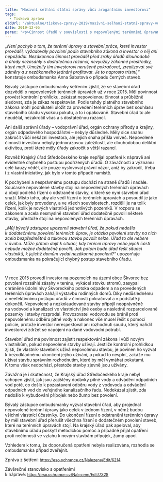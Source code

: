 ```yaml
---
title: "Masivní selhání státní správy vůči arogantnímu investorovi"
tags:
  - Tisková zpráva
oldUrl: "/aktualne/tiskove-zpravy-2019/masivni-selhani-statni-spravy-vuci-arogantnimu-investorovi"
date: 2019-12-05
perex: "<p>Činnost úřadů v souvislosti s nepovolenými terénními úpravami a stavbami v obci Škvorec jsou naprostým selháním státní správy. Zejména stavební úřad Úvaly a Krajský úřad Středočeského kraje svou nečinností a neúčinnými kroky nechaly investora vykácet stovky stromů, provádět nepovolené terénní úpravy a na nich začít bez povolení stavět domy. Ty pak investor dokonce nelegálně napojil na vodovod a kanalizaci nacházející se na pozemku jiného vlastníka. Za přihlížení úřadů nakonec oblast rozparceloval a rozprodal dalším osobám. Ty nyní domy dostavují nebo v nich chtějí začít bydlet, ale jde o nepovolené stavby.</p>"
---
```


<!-- imported from the old website -->

<p><i>„Není pochyb o tom, že terénní úpravy a stavební práce, které investor prováděl, vyžadovaly povolení podle stavebního zákona a investor o něj ani nepožádal. Nezákonnou činnost prováděl před zraky úřadů dlouhodobě a úřady nezasáhly s dostatečnou razancí, nevyužily zákonné prostředky, které mají. Umožnily tím investorovi nerušeně pokračovat, zrealizovat své záměry a z nezákonného jednání profitovat. Je to naprosto tristní,“ </i>konstatuje ombudsmanka Anna Šabatová o případu černých staveb. </p> <p>Bývalý zástupce ombudsmanky šetřením zjistil, že se stavební úřad dozvěděl o nepovolených terénních úpravách už v roce 2015. Měl povinnost provést kontrolní prohlídku, zakázat nepovolenou činnost a průběžně sledovat, zda je zákaz respektován. Podle tehdy platného stavebního zákona mohl podnikateli uložit za provedení terénních úprav bez souhlasu stavebního úřadu vysokou pokutu, a to i opakovaně. Stavební úřad to ale neudělal, nezakročil včas a s dostatečnou razancí. </p> <p>Ani další správní úřady – vodoprávní úřad, orgán ochrany přírody a krajiny, orgán odpadového hospodářství – nebyly důsledné. Měly sice snahu zakročit vůči nekázni investora, ale jejich snaha přišla vniveč. Nepovolené činnosti investora nebyly jednorázovou záležitostí, ale dlouhodobou deliktní aktivitou, proti které měly úřady zakročit s větší razancí.</p> <p>Rovněž Krajský úřad Středočeského kraje nepřijal opatření k nápravě ani evidentně chybného postupu podřízených úřadů. O závažnosti a významu celé kauzy věděl, ale pouze vyslovoval právní názor, aniž by zakročil, třeba i z vlastní iniciativy, jak bylo v tomto případě namístě. </p> <p>K pochybení a nesprávnému postupu dochází na straně úřadů i nadále. Současné nepovolené stavby stojí na nepovolených terénních úpravách a obojí podléhá řízení o odstranění stavby, o které se nyní stavební úřad snaží. Místo toho, aby ale vedl řízení o terénních úpravách a posoudil je jako celek, jak byly provedeny, a ve všech souvislostech, rozdělil je na tolik řízení, kolik je nových vlastníků jednotlivých pozemků. V rozporu se zákonem a zcela nesmyslně stavební úřad dodatečně povolil některé stavby, přestože stojí na nepovolených terénních úpravách. </p> <p><i>„Můj bývalý zástupce upozornil stavební úřad, že pokud nedošlo k dodatečnému povolení terénních úprav, je otázka povolení stavby na nich zcela bezpředmětná a takovou stavbu povolit nelze. Úřad to ale nebere v úvahu. Může přitom dojít k situaci, kdy terénní úpravy nebo jejich části nebude možné dodatečně povolit. Jak potom bude úřad řešit situaci vlastníků, k jejichž domům vydal nezákonné povolení?“</i> upozorňuje ombudsmanka na pokračující chybný postup stavebního úřadu. </p> <p> </p> <p>V roce 2015 provedl investor na pozemcích na území obce Škvorec bez povolení rozsáhlé zásahy v terénu, vykácel stovku stromů, zasypal chráněné údolní nivy Škvoreckého potoka odpadem a na provedených terénních úpravách zahájil výstavbu rodinných domů. Díky nedůslednému a neefektivnímu postupu úřadů v činnosti pokračoval a v podstatě ji dokončil. Nepovolené a nezkolaudované stavby připojil neoprávněně na vodovod a kanalizaci ve vlastnictví jiné osoby a následně rozparcelované pozemky i stavby rozprodal. Provozovatel vodovodu se bránil proti nepovolenému odběru pitné vody a nakonec vše musel řešit s pomocí policie, protože investor nerespektoval ani rozhodnutí soudu, který nařídil investorovi zdržet se napojení na dané vodovodní potrubí.</p> <p>Stavební úřad má povinnost zajistit respektování zákona i vůči novým vlastníkům, pokud nepovolené stavby užívají. Jestliže kontrolní prohlídkou zjistí, že vlastník-stavebník užívá nepovolenou stavbu, je povinen ho vyzvat k bezodkladnému ukončení jejího užívání, a pokud to nesplní, zakáže mu užívat stavbu správním rozhodnutím, které by měl vymáhat pokutami. K tomu však nedochází, přestože stavby zjevně jsou užívány.</p> <p>Závažná je i skutečnost, že Krajský úřad Středočeského kraje nebyl schopen zjistit, jak jsou zajištěny dodávky pitné vody a odvádění odpadních vod poté, co došlo k pozastavení odběru vody z vodovodu a odvádění odpadních vod do veřejného kanalizačního řadu. Nedokázal zjistit, zda nedošlo k vybudování přípojek nebo žump bez povolení.</p> <p>Bývalý zástupce ombudsmanky vyzval stavební úřad, aby projednal nepovolené terénní úpravy jako celek v jednom řízení, v němž budou všichni vlastníci účastníky. Do ukončení řízení o odstranění terénních úpravy by měl stavební úřad přerušit všechna řízení o dodatečném povolení staveb, které na terénních úpravách stojí. Na krajský úřad pak apeloval, aby stavebnímu úřadu poskytl metodickou pomoc a případně přijal opatření proti nečinnosti ve vztahu k novým stavbám přípojek, žump apod.</p> <p>Vzhledem k tomu, že doporučená opatření nebyla realizována, rozhodla se ombudsmanka případ zveřejnit.</p><p>Zpráva z šetření: <a href="https://eso.ochrance.cz/Nalezene/Edit/6214" style="font-size: 12.8px;">https://eso.ochrance.cz/Nalezene/Edit/6214</a></p><p>Závěrečné stanovisko s opatřeními k nápravě: <a href="https://eso.ochrance.cz/Nalezene/Edit/7328" style="font-size: 12.8px;">https://eso.ochrance.cz/Nalezene/Edit/7328</a></p>
